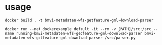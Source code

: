 usage
=====

`docker build . -t bmvi-metadaten-wfs-getfeature-gml-download-parser`

`docker run --net dockerexample_default -it --rm -v [PATH]/src:/src --name running-bmvi-metadaten-wfs-getfeature-gml-download-parser bmvi-metadaten-wfs-getfeature-gml-download-parser /src/parser.py`
